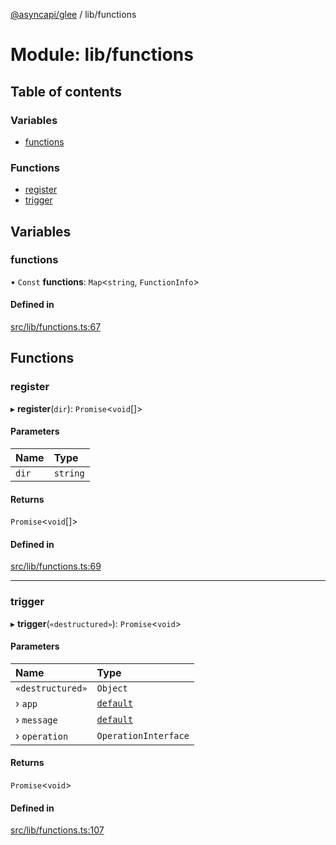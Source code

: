 [@asyncapi/glee](../README.md) / lib/functions

# Module: lib/functions

## Table of contents

### Variables

- [functions](lib_functions.md#functions)

### Functions

- [register](lib_functions.md#register)
- [trigger](lib_functions.md#trigger)

## Variables

### functions

• `Const` **functions**: `Map`<`string`, `FunctionInfo`\>

#### Defined in

[src/lib/functions.ts:67](https://github.com/asyncapi/glee/blob/6b12c62/src/lib/functions.ts#L67)

## Functions

### register

▸ **register**(`dir`): `Promise`<`void`[]\>

#### Parameters

| Name | Type |
| :------ | :------ |
| `dir` | `string` |

#### Returns

`Promise`<`void`[]\>

#### Defined in

[src/lib/functions.ts:69](https://github.com/asyncapi/glee/blob/6b12c62/src/lib/functions.ts#L69)

___

### trigger

▸ **trigger**(`«destructured»`): `Promise`<`void`\>

#### Parameters

| Name | Type |
| :------ | :------ |
| `«destructured»` | `Object` |
| › `app` | [`default`](../classes/lib_glee.default.md) |
| › `message` | [`default`](../classes/lib_message.default.md) |
| › `operation` | `OperationInterface` |

#### Returns

`Promise`<`void`\>

#### Defined in

[src/lib/functions.ts:107](https://github.com/asyncapi/glee/blob/6b12c62/src/lib/functions.ts#L107)
